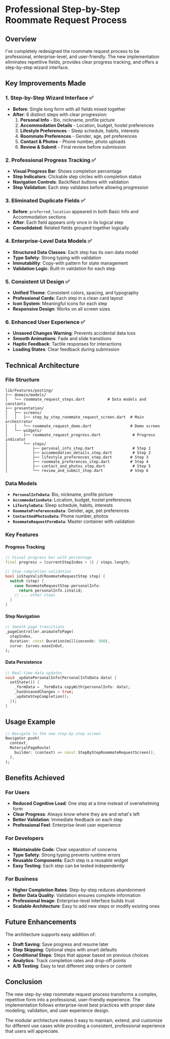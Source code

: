 # Professional Step-by-Step Roommate Request Process

## Overview
I've completely redesigned the roommate request process to be professional, enterprise-level, and user-friendly. The new implementation eliminates repetitive fields, provides clear progress tracking, and offers a step-by-step wizard interface.

## Key Improvements Made

### 1. **Step-by-Step Wizard Interface** ✅
- **Before**: Single long form with all fields mixed together
- **After**: 6 distinct steps with clear progression:
  1. **Personal Info** - Bio, nickname, profile picture
  2. **Accommodation Details** - Location, budget, hostel preferences
  3. **Lifestyle Preferences** - Sleep schedule, habits, interests
  4. **Roommate Preferences** - Gender, age, pet preferences
  5. **Contact & Photos** - Phone number, photo uploads
  6. **Review & Submit** - Final review before submission

### 2. **Professional Progress Tracking** ✅
- **Visual Progress Bar**: Shows completion percentage
- **Step Indicators**: Clickable step circles with completion status
- **Navigation Controls**: Back/Next buttons with validation
- **Step Validation**: Each step validates before allowing progression

### 3. **Eliminated Duplicate Fields** ✅
- **Before**: `preferred_location` appeared in both Basic Info and Accommodation sections
- **After**: Each field appears only once in its logical step
- **Consolidated**: Related fields grouped together logically

### 4. **Enterprise-Level Data Models** ✅
- **Structured Data Classes**: Each step has its own data model
- **Type Safety**: Strong typing with validation
- **Immutability**: Copy-with pattern for state management
- **Validation Logic**: Built-in validation for each step

### 5. **Consistent UI Design** ✅
- **Unified Theme**: Consistent colors, spacing, and typography
- **Professional Cards**: Each step in a clean card layout
- **Icon System**: Meaningful icons for each step
- **Responsive Design**: Works on all screen sizes

### 6. **Enhanced User Experience** ✅
- **Unsaved Changes Warning**: Prevents accidental data loss
- **Smooth Animations**: Fade and slide transitions
- **Haptic Feedback**: Tactile responses for interactions
- **Loading States**: Clear feedback during submission

## Technical Architecture

### File Structure
```
lib/Features/posting/
├── domain/models/
│   └── roommate_request_steps.dart          # Data models and constants
├── presentation/
│   ├── screens/
│   │   ├── step_by_step_roommate_request_screen.dart  # Main orchestrator
│   │   └── roommate_request_demo.dart                 # Demo screen
│   └── widgets/
│       ├── roommate_request_progress.dart              # Progress indicator
│       └── steps/
│           ├── personal_info_step.dart                 # Step 1
│           ├── accommodation_details_step.dart         # Step 2
│           ├── lifestyle_preferences_step.dart        # Step 3
│           ├── roommate_preferences_step.dart         # Step 4
│           ├── contact_and_photos_step.dart            # Step 5
│           └── review_and_submit_step.dart            # Step 6
```

### Data Models
- **`PersonalInfoData`**: Bio, nickname, profile picture
- **`AccommodationData`**: Location, budget, hostel preferences
- **`LifestyleData`**: Sleep schedule, habits, interests
- **`RoommatePreferencesData`**: Gender, age, pet preferences
- **`ContactAndPhotosData`**: Phone number, photos
- **`RoommateRequestFormData`**: Master container with validation

### Key Features

#### Progress Tracking
```dart
// Visual progress bar with percentage
final progress = (currentStepIndex + 1) / steps.length;

// Step completion validation
bool isStepValid(RoommateRequestStep step) {
  switch (step) {
    case RoommateRequestStep.personalInfo:
      return personalInfo.isValid;
    // ... other steps
  }
}
```

#### Step Navigation
```dart
// Smooth page transitions
_pageController.animateToPage(
  stepIndex,
  duration: const Duration(milliseconds: 300),
  curve: Curves.easeInOut,
);
```

#### Data Persistence
```dart
// Real-time data updates
void _updatePersonalInfo(PersonalInfoData data) {
  setState(() {
    _formData = _formData.copyWith(personalInfo: data);
    _hasUnsavedChanges = true;
    _updateStepCompletion();
  });
}
```

## Usage Example

```dart
// Navigate to the new step-by-step screen
Navigator.push(
  context,
  MaterialPageRoute(
    builder: (context) => const StepByStepRoommateRequestScreen(),
  ),
);
```

## Benefits Achieved

### For Users
- **Reduced Cognitive Load**: One step at a time instead of overwhelming form
- **Clear Progress**: Always know where they are and what's left
- **Better Validation**: Immediate feedback on each step
- **Professional Feel**: Enterprise-level user experience

### For Developers
- **Maintainable Code**: Clear separation of concerns
- **Type Safety**: Strong typing prevents runtime errors
- **Reusable Components**: Each step is a reusable widget
- **Easy Testing**: Each step can be tested independently

### For Business
- **Higher Completion Rates**: Step-by-step reduces abandonment
- **Better Data Quality**: Validation ensures complete information
- **Professional Image**: Enterprise-level interface builds trust
- **Scalable Architecture**: Easy to add new steps or modify existing ones

## Future Enhancements

The architecture supports easy addition of:
- **Draft Saving**: Save progress and resume later
- **Step Skipping**: Optional steps with smart defaults
- **Conditional Steps**: Steps that appear based on previous choices
- **Analytics**: Track completion rates and drop-off points
- **A/B Testing**: Easy to test different step orders or content

## Conclusion

The new step-by-step roommate request process transforms a complex, repetitive form into a professional, user-friendly experience. The implementation follows enterprise-level best practices with proper data modeling, validation, and user experience design.

The modular architecture makes it easy to maintain, extend, and customize for different use cases while providing a consistent, professional experience that users will appreciate.






